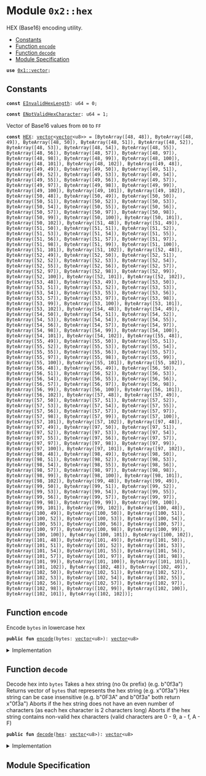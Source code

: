 
<a name="0x2_hex"></a>

# Module `0x2::hex`

HEX (Base16) encoding utility.


-  [Constants](#@Constants_0)
-  [Function `encode`](#0x2_hex_encode)
-  [Function `decode`](#0x2_hex_decode)
-  [Module Specification](#@Module_Specification_1)


<pre><code><b>use</b> <a href="">0x1::vector</a>;
</code></pre>



<a name="@Constants_0"></a>

## Constants


<a name="0x2_hex_EInvalidHexLength"></a>



<pre><code><b>const</b> <a href="hex.md#0x2_hex_EInvalidHexLength">EInvalidHexLength</a>: u64 = 0;
</code></pre>



<a name="0x2_hex_ENotValidHexCharacter"></a>



<pre><code><b>const</b> <a href="hex.md#0x2_hex_ENotValidHexCharacter">ENotValidHexCharacter</a>: u64 = 1;
</code></pre>



<a name="0x2_hex_HEX"></a>

Vector of Base16 values from <code>00</code> to <code>FF</code>


<pre><code><b>const</b> <a href="hex.md#0x2_hex_HEX">HEX</a>: <a href="">vector</a>&lt;<a href="">vector</a>&lt;u8&gt;&gt; = [ByteArray([48, 48]), ByteArray([48, 49]), ByteArray([48, 50]), ByteArray([48, 51]), ByteArray([48, 52]), ByteArray([48, 53]), ByteArray([48, 54]), ByteArray([48, 55]), ByteArray([48, 56]), ByteArray([48, 57]), ByteArray([48, 97]), ByteArray([48, 98]), ByteArray([48, 99]), ByteArray([48, 100]), ByteArray([48, 101]), ByteArray([48, 102]), ByteArray([49, 48]), ByteArray([49, 49]), ByteArray([49, 50]), ByteArray([49, 51]), ByteArray([49, 52]), ByteArray([49, 53]), ByteArray([49, 54]), ByteArray([49, 55]), ByteArray([49, 56]), ByteArray([49, 57]), ByteArray([49, 97]), ByteArray([49, 98]), ByteArray([49, 99]), ByteArray([49, 100]), ByteArray([49, 101]), ByteArray([49, 102]), ByteArray([50, 48]), ByteArray([50, 49]), ByteArray([50, 50]), ByteArray([50, 51]), ByteArray([50, 52]), ByteArray([50, 53]), ByteArray([50, 54]), ByteArray([50, 55]), ByteArray([50, 56]), ByteArray([50, 57]), ByteArray([50, 97]), ByteArray([50, 98]), ByteArray([50, 99]), ByteArray([50, 100]), ByteArray([50, 101]), ByteArray([50, 102]), ByteArray([51, 48]), ByteArray([51, 49]), ByteArray([51, 50]), ByteArray([51, 51]), ByteArray([51, 52]), ByteArray([51, 53]), ByteArray([51, 54]), ByteArray([51, 55]), ByteArray([51, 56]), ByteArray([51, 57]), ByteArray([51, 97]), ByteArray([51, 98]), ByteArray([51, 99]), ByteArray([51, 100]), ByteArray([51, 101]), ByteArray([51, 102]), ByteArray([52, 48]), ByteArray([52, 49]), ByteArray([52, 50]), ByteArray([52, 51]), ByteArray([52, 52]), ByteArray([52, 53]), ByteArray([52, 54]), ByteArray([52, 55]), ByteArray([52, 56]), ByteArray([52, 57]), ByteArray([52, 97]), ByteArray([52, 98]), ByteArray([52, 99]), ByteArray([52, 100]), ByteArray([52, 101]), ByteArray([52, 102]), ByteArray([53, 48]), ByteArray([53, 49]), ByteArray([53, 50]), ByteArray([53, 51]), ByteArray([53, 52]), ByteArray([53, 53]), ByteArray([53, 54]), ByteArray([53, 55]), ByteArray([53, 56]), ByteArray([53, 57]), ByteArray([53, 97]), ByteArray([53, 98]), ByteArray([53, 99]), ByteArray([53, 100]), ByteArray([53, 101]), ByteArray([53, 102]), ByteArray([54, 48]), ByteArray([54, 49]), ByteArray([54, 50]), ByteArray([54, 51]), ByteArray([54, 52]), ByteArray([54, 53]), ByteArray([54, 54]), ByteArray([54, 55]), ByteArray([54, 56]), ByteArray([54, 57]), ByteArray([54, 97]), ByteArray([54, 98]), ByteArray([54, 99]), ByteArray([54, 100]), ByteArray([54, 101]), ByteArray([54, 102]), ByteArray([55, 48]), ByteArray([55, 49]), ByteArray([55, 50]), ByteArray([55, 51]), ByteArray([55, 52]), ByteArray([55, 53]), ByteArray([55, 54]), ByteArray([55, 55]), ByteArray([55, 56]), ByteArray([55, 57]), ByteArray([55, 97]), ByteArray([55, 98]), ByteArray([55, 99]), ByteArray([55, 100]), ByteArray([55, 101]), ByteArray([55, 102]), ByteArray([56, 48]), ByteArray([56, 49]), ByteArray([56, 50]), ByteArray([56, 51]), ByteArray([56, 52]), ByteArray([56, 53]), ByteArray([56, 54]), ByteArray([56, 55]), ByteArray([56, 56]), ByteArray([56, 57]), ByteArray([56, 97]), ByteArray([56, 98]), ByteArray([56, 99]), ByteArray([56, 100]), ByteArray([56, 101]), ByteArray([56, 102]), ByteArray([57, 48]), ByteArray([57, 49]), ByteArray([57, 50]), ByteArray([57, 51]), ByteArray([57, 52]), ByteArray([57, 53]), ByteArray([57, 54]), ByteArray([57, 55]), ByteArray([57, 56]), ByteArray([57, 57]), ByteArray([57, 97]), ByteArray([57, 98]), ByteArray([57, 99]), ByteArray([57, 100]), ByteArray([57, 101]), ByteArray([57, 102]), ByteArray([97, 48]), ByteArray([97, 49]), ByteArray([97, 50]), ByteArray([97, 51]), ByteArray([97, 52]), ByteArray([97, 53]), ByteArray([97, 54]), ByteArray([97, 55]), ByteArray([97, 56]), ByteArray([97, 57]), ByteArray([97, 97]), ByteArray([97, 98]), ByteArray([97, 99]), ByteArray([97, 100]), ByteArray([97, 101]), ByteArray([97, 102]), ByteArray([98, 48]), ByteArray([98, 49]), ByteArray([98, 50]), ByteArray([98, 51]), ByteArray([98, 52]), ByteArray([98, 53]), ByteArray([98, 54]), ByteArray([98, 55]), ByteArray([98, 56]), ByteArray([98, 57]), ByteArray([98, 97]), ByteArray([98, 98]), ByteArray([98, 99]), ByteArray([98, 100]), ByteArray([98, 101]), ByteArray([98, 102]), ByteArray([99, 48]), ByteArray([99, 49]), ByteArray([99, 50]), ByteArray([99, 51]), ByteArray([99, 52]), ByteArray([99, 53]), ByteArray([99, 54]), ByteArray([99, 55]), ByteArray([99, 56]), ByteArray([99, 57]), ByteArray([99, 97]), ByteArray([99, 98]), ByteArray([99, 99]), ByteArray([99, 100]), ByteArray([99, 101]), ByteArray([99, 102]), ByteArray([100, 48]), ByteArray([100, 49]), ByteArray([100, 50]), ByteArray([100, 51]), ByteArray([100, 52]), ByteArray([100, 53]), ByteArray([100, 54]), ByteArray([100, 55]), ByteArray([100, 56]), ByteArray([100, 57]), ByteArray([100, 97]), ByteArray([100, 98]), ByteArray([100, 99]), ByteArray([100, 100]), ByteArray([100, 101]), ByteArray([100, 102]), ByteArray([101, 48]), ByteArray([101, 49]), ByteArray([101, 50]), ByteArray([101, 51]), ByteArray([101, 52]), ByteArray([101, 53]), ByteArray([101, 54]), ByteArray([101, 55]), ByteArray([101, 56]), ByteArray([101, 57]), ByteArray([101, 97]), ByteArray([101, 98]), ByteArray([101, 99]), ByteArray([101, 100]), ByteArray([101, 101]), ByteArray([101, 102]), ByteArray([102, 48]), ByteArray([102, 49]), ByteArray([102, 50]), ByteArray([102, 51]), ByteArray([102, 52]), ByteArray([102, 53]), ByteArray([102, 54]), ByteArray([102, 55]), ByteArray([102, 56]), ByteArray([102, 57]), ByteArray([102, 97]), ByteArray([102, 98]), ByteArray([102, 99]), ByteArray([102, 100]), ByteArray([102, 101]), ByteArray([102, 102])];
</code></pre>



<a name="0x2_hex_encode"></a>

## Function `encode`

Encode <code>bytes</code> in lowercase hex


<pre><code><b>public</b> <b>fun</b> <a href="hex.md#0x2_hex_encode">encode</a>(bytes: <a href="">vector</a>&lt;u8&gt;): <a href="">vector</a>&lt;u8&gt;
</code></pre>



<details>
<summary>Implementation</summary>


<pre><code><b>public</b> <b>fun</b> <a href="hex.md#0x2_hex_encode">encode</a>(bytes: <a href="">vector</a>&lt;u8&gt;): <a href="">vector</a>&lt;u8&gt; {
    <b>let</b> (i, r, l) = (0, <a href="">vector</a>[], <a href="_length">vector::length</a>(&bytes));
    <b>while</b> (i &lt; l) {
        <a href="_append">vector::append</a>(
            &<b>mut</b> r,
            *<a href="_borrow">vector::borrow</a>(&<a href="hex.md#0x2_hex_HEX">HEX</a>, (*<a href="_borrow">vector::borrow</a>(&bytes, i) <b>as</b> u64))
        );
        i = i + 1;
    };
    r
}
</code></pre>



</details>

<a name="0x2_hex_decode"></a>

## Function `decode`

Decode hex into <code>bytes</code>
Takes a hex string (no 0x prefix) (e.g. b"0f3a")
Returns vector of <code>bytes</code> that represents the hex string (e.g. x"0f3a")
Hex string can be case insensitive (e.g. b"0F3A" and b"0f3a" both return x"0f3a")
Aborts if the hex string does not have an even number of characters (as each hex character is 2 characters long)
Aborts if the hex string contains non-valid hex characters (valid characters are 0 - 9, a - f, A - F)


<pre><code><b>public</b> <b>fun</b> <a href="hex.md#0x2_hex_decode">decode</a>(<a href="hex.md#0x2_hex">hex</a>: <a href="">vector</a>&lt;u8&gt;): <a href="">vector</a>&lt;u8&gt;
</code></pre>



<details>
<summary>Implementation</summary>


<pre><code><b>public</b> <b>fun</b> <a href="hex.md#0x2_hex_decode">decode</a>(<a href="hex.md#0x2_hex">hex</a>: <a href="">vector</a>&lt;u8&gt;): <a href="">vector</a>&lt;u8&gt; {
    <b>let</b> (i, r, l) = (0, <a href="">vector</a>[], <a href="_length">vector::length</a>(&<a href="hex.md#0x2_hex">hex</a>));
    <b>assert</b>!(l % 2 == 0, <a href="hex.md#0x2_hex_EInvalidHexLength">EInvalidHexLength</a>);
    <b>while</b> (i &lt; l) {
        <b>let</b> decimal = (<a href="hex.md#0x2_hex_decode_byte">decode_byte</a>(*<a href="_borrow">vector::borrow</a>(&<a href="hex.md#0x2_hex">hex</a>, i)) * 16) +
                      <a href="hex.md#0x2_hex_decode_byte">decode_byte</a>(*<a href="_borrow">vector::borrow</a>(&<a href="hex.md#0x2_hex">hex</a>, i + 1));
        <a href="_push_back">vector::push_back</a>(&<b>mut</b> r, decimal);
        i = i + 2;
    };
    r
}
</code></pre>



</details>

<a name="@Module_Specification_1"></a>

## Module Specification
